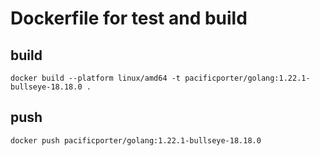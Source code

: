 # Dockerfile for test and build

## build

```
docker build --platform linux/amd64 -t pacificporter/golang:1.22.1-bullseye-18.18.0 .
```

## push

```
docker push pacificporter/golang:1.22.1-bullseye-18.18.0
```
